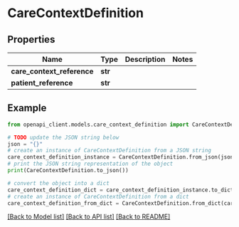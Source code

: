 # CareContextDefinition


## Properties

Name | Type | Description | Notes
------------ | ------------- | ------------- | -------------
**care_context_reference** | **str** |  | 
**patient_reference** | **str** |  | 

## Example

```python
from openapi_client.models.care_context_definition import CareContextDefinition

# TODO update the JSON string below
json = "{}"
# create an instance of CareContextDefinition from a JSON string
care_context_definition_instance = CareContextDefinition.from_json(json)
# print the JSON string representation of the object
print(CareContextDefinition.to_json())

# convert the object into a dict
care_context_definition_dict = care_context_definition_instance.to_dict()
# create an instance of CareContextDefinition from a dict
care_context_definition_from_dict = CareContextDefinition.from_dict(care_context_definition_dict)
```
[[Back to Model list]](../README.md#documentation-for-models) [[Back to API list]](../README.md#documentation-for-api-endpoints) [[Back to README]](../README.md)


